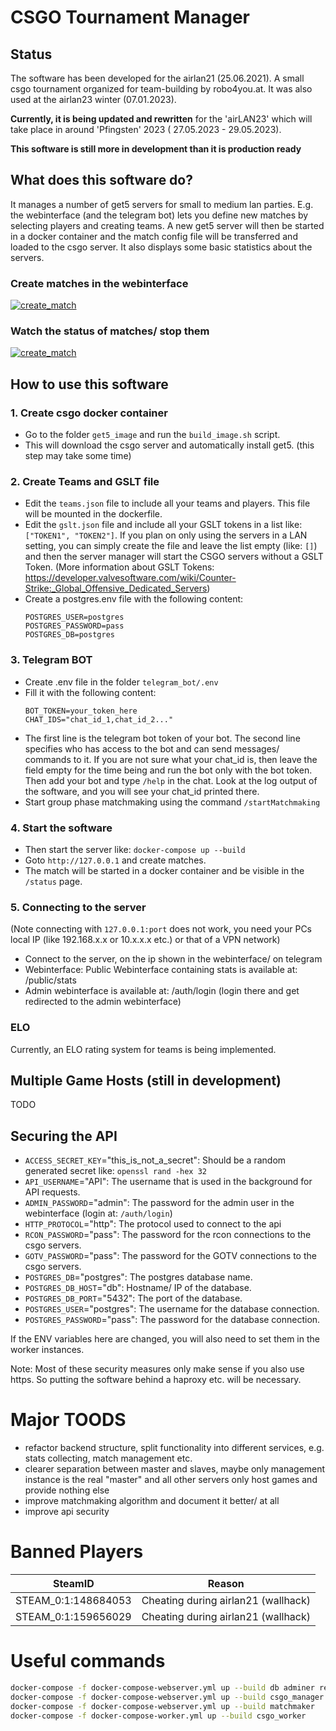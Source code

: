 # CSGO Tournament Manager

## Status

The software has been developed for the airlan21 (25.06.2021). A small csgo tournament organized for
team-building by robo4you.at. It was also used at the airlan23 winter (07.01.2023).

**Currently, it is being updated and rewritten** for the 'airLAN23' which will take place in around 'Pfingsten' 2023 (
27.05.2023 - 29.05.2023).

**This software is still more in development than it is production ready**

## What does this software do?

It manages a number of get5 servers for small to medium lan parties. E.g. the webinterface (and the telegram bot) lets
you define new matches
by selecting players and creating teams. A new get5 server will then be started in a docker container and the match
config file will be transferred and loaded to the csgo server. It also displays some basic statistics about the servers.

### Create matches in the webinterface

[![create_match](readme/create_match.png)]()

### Watch the status of matches/ stop them

[![create_match](readme/status_match.png)]()

## How to use this software

### 1. Create csgo docker container

+ Go to the folder `get5_image` and run the `build_image.sh` script.
+ This will download the csgo server and automatically install get5. (this step may take some time)

### 2. Create Teams and GSLT file

+ Edit the `teams.json` file to include all your teams and players. This file will be mounted in the dockerfile.
+ Edit the `gslt.json` file and include all your GSLT tokens in a list like: `["TOKEN1", "TOKEN2"]`. If you plan on only
  using the servers in a LAN setting, you can simply create the file and leave the list empty (like: `[]`) and then the
  server manager will start the CSGO servers without a GSLT Token. (More information about GSLT
  Tokens: https://developer.valvesoftware.com/wiki/Counter-Strike:_Global_Offensive_Dedicated_Servers)
+ Create a postgres.env file with the following content:
  ```
  POSTGRES_USER=postgres
  POSTGRES_PASSWORD=pass
  POSTGRES_DB=postgres
  ```

### 3. Telegram BOT

+ Create .env file in the folder `telegram_bot/.env`
+ Fill it with the following content:
  ```env
  BOT_TOKEN=your_token_here
  CHAT_IDS="chat_id_1,chat_id_2..."
  ```
+ The first line is the telegram bot token of your bot. The second line specifies who has access to the bot and can send
  messages/ commands to it. If you are not sure what your chat_id is, then leave the field empty for the time being and
  run
  the bot only with the bot token. Then add your bot and type `/help` in the chat. Look at the log output of the
  software, and you will see your chat_id printed there.
+ Start group phase matchmaking using the command ```/startMatchmaking```

### 4. Start the software

+ Then start the server like: `docker-compose up --build`
+ Goto `http://127.0.0.1` and create matches.
+ The match will be started in a docker container and be visible in the `/status` page.

### 5. Connecting to the server

(Note connecting with `127.0.0.1:port` does not work, you need your PCs local IP (like 192.168.x.x or 10.x.x.x etc.) or
that of a VPN network)

+ Connect to the server, on the ip shown in the webinterface/ on telegram
+ Webinterface: Public Webinterface containing stats is available at: /public/stats
+ Admin webinterface is available at: /auth/login (login there and get redirected to the admin webinterface)

### ELO

Currently, an ELO rating system for teams is being implemented.

## Multiple Game Hosts (still in development)

TODO

## Securing the API

+ `ACCESS_SECRET_KEY`="this_is_not_a_secret": Should be a random generated secret like: `openssl rand -hex 32`
+ `API_USERNAME`="API": The username that is used in the background for API requests.
+ `ADMIN_PASSWORD`="admin": The password for the admin user in the webinterface (login at: `/auth/login`)
+ `HTTP_PROTOCOL`="http": The protocol used to connect to the api
+ `RCON_PASSWORD`="pass": The password for the rcon connections to the csgo servers.
+ `GOTV_PASSWORD`="pass": The password for the GOTV connections to the csgo servers.
+ `POSTGRES_DB`="postgres": The postgres database name.
+ `POSTGRES_DB_HOST`="db": Hostname/ IP of the database.
+ `POSTGRES_DB_PORT`="5432": The port of the database.
+ `POSTGRES_USER`="postgres": The username for the database connection.
+ `POSTGRES_PASSWORD`="pass": The password for the database connection.

If the ENV variables here are changed, you will also need to set them in the worker instances.

Note: Most of these security measures only make sense if you also use https. So putting the software behind a haproxy
etc. will be necessary.

# Major TOODS

+ refactor backend structure, split functionality into different services, e.g. stats collecting, match management etc.
+ clearer separation between master and slaves, maybe only management instance is the real "master" and all other
  servers only host games and provide nothing else
+ improve matchmaking algorithm and document it better/ at all
+ improve api security

# Banned Players

| SteamID             | Reason                              |
|---------------------|-------------------------------------|
| STEAM_0:1:148684053 | Cheating during airlan21 (wallhack) |
| STEAM_0:1:159656029 | Cheating during airlan21 (wallhack) |

# Useful commands

```bash
docker-compose -f docker-compose-webserver.yml up --build db adminer redis
docker-compose -f docker-compose-webserver.yml up --build csgo_manager
docker-compose -f docker-compose-webserver.yml up --build matchmaker
docker-compose -f docker-compose-worker.yml up --build csgo_worker
```
